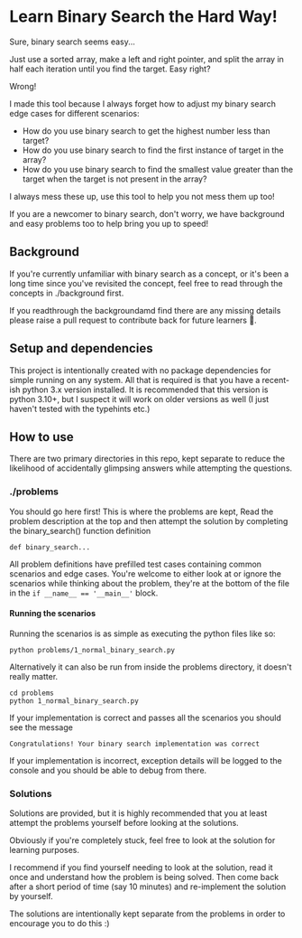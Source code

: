 # Learn Binary Search the Hard Way!

Sure, binary search seems easy...

Just use a sorted array, make a left and right pointer, and split the array in half each iteration until you find the target. Easy right?

Wrong!

I made this tool because I always forget how to adjust my binary search edge cases for different scenarios:

- How do you use binary search to get the highest number less than target?
- How do you use binary search to find the first instance of target in the array?
- How do you use binary search to find the smallest value greater than the target when the target is not present in the array?

I always mess these up, use this tool to help you not mess them up too!

If you are a newcomer to binary search, don't worry, we have background and easy problems too to help bring you up to speed!

## Background
If you're currently unfamiliar with binary search as a concept, or it's been a long time since you've revisited the concept, feel free to read through the concepts in ./background first.

If you readthrough the backgroundamd find there are any missing details please raise a pull request to contribute back for future learners 🙂.

## Setup and dependencies
This project is intentionally created with no package dependencies for simple running on any system. All that is required is that you have a recent-ish python 3.x version installed. It is recommended that this version is python 3.10+, but I suspect it will work on older versions as well (I just haven't tested with the typehints etc.)

## How to use

There are two primary directories in this repo, kept separate to reduce the likelihood of accidentally glimpsing answers while attempting the questions.

### ./problems
You should go here first! This is where the problems are kept, Read the problem description at the top and then attempt the solution by completing the binary_search() function definition

```
def binary_search...
```

All problem definitions have prefilled test cases containing common scenarios and edge cases. You're welcome to either look at or ignore the scenarios while thinking about the problem, they're at the bottom of the file in the ```if __name__ == '__main__'``` block.

#### Running the scenarios

Running the scenarios is as simple as executing the python files like so:

```
python problems/1_normal_binary_search.py
```
Alternatively it can also be run from inside the problems directory, it doesn't really matter.

```
cd problems
python 1_normal_binary_search.py
```
If your implementation is correct and passes all the scenarios you should see the message

```
Congratulations! Your binary search implementation was correct
```

If your implementation is incorrect, exception details will be logged to the console and you should be able to debug from there.


### Solutions

Solutions are provided, but it is highly recommended that you at least attempt the problems yourself before looking at the solutions.

Obviously if you're completely stuck, feel free to look at the solution for learning purposes.

I recommend if you find yourself needing to look at the solution, read it once and understand how the problem is being solved. Then come back after a short period of time (say 10 minutes) and re-implement the solution by yourself.

The solutions are intentionally kept separate from the problems in order to encourage you to do this :)


